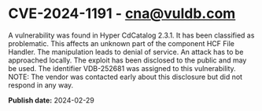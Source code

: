 # CVE-2024-1191 - cna@vuldb.com

A vulnerability was found in Hyper CdCatalog 2.3.1. It has been classified as problematic. This affects an unknown part of the component HCF File Handler. The manipulation leads to denial of service. An attack has to be approached locally. The exploit has been disclosed to the public and may be used. The identifier VDB-252681 was assigned to this vulnerability. NOTE: The vendor was contacted early about this disclosure but did not respond in any way.

**Publish date:** 2024-02-29
